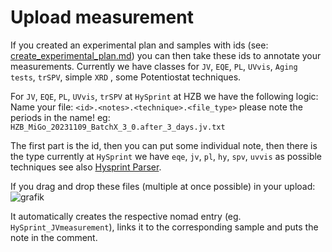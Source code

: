 # Upload measurement

If you created an experimental plan and samples with ids (see: [create_experimental_plan.md](create_experimental_plan.md)) you can then take these ids to annotate your measurements.
Currently we have classes for `JV`, `EQE`, `PL`, `UVvis`, `Aging tests`, `trSPV`, simple `XRD` , some Potentiostat techniques.

For `JV`, `EQE`, `PL`, `UVvis`, `trSPV` at `HySprint` at HZB we have the following logic:
Name your file:
`<id>.<notes>.<technique>.<file_type>` please note the periods in the name!
eg:
`HZB_MiGo_20231109_BatchX_3_0.after_3_days.jv.txt`

The first part is the id, then you can put some individual note, then there is the type currently at `HySprint` we have `eqe`, `jv`, `pl`, `hy`, `spv`, `uvvis` 
as possible techniques see also [Hysprint Parser](https://github.com/RoteKekse/nomad-hysprint-parser).

If you drag and drop these files (multiple at once possible) in your upload:   
![grafik](https://github.com/RoteKekse/nomad-baseclasses/assets/36420750/495fdb2e-4dad-42f0-853c-fef3a6a4cd03)

It automatically creates the respective nomad entry (eg. `HySprint_JVmeasurement`), links it to the corresponding sample and puts the note in the comment.
